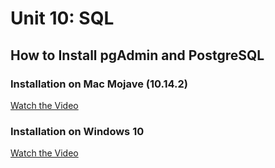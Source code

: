 # Unit 10: SQL

## How to Install pgAdmin and PostgreSQL

### Installation on Mac Mojave (10.14.2)

[Watch the Video](https://youtu.be/2uF5pzJDATU)

### Installation on Windows 10

[Watch the Video](https://youtu.be/PVJ36lHuN7Q)
